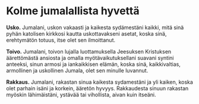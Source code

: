 # Kolme jumalallista hyvettä

**Usko.** Jumalani, uskon vakaasti ja kaikesta sydämestäni kaikki, mitä sinä pyhän katolisen kirkkosi kautta uskottavakseni asetat, koska sinä, erehtymätön totuus, itse olet sen ilmoittanut.

**Toivo.** Jumalani, toivon lujalla luottamuksella Jeesuksen Kristuksen äärettömästä ansiosta ja omalla myötävaikutuksellani suavani syntini anteeksi, sinun armosi ja iankaikkisen elämän, koska sinä, kaikkivaltias, armollinen ja uskollinen Jumala, olet sen minulle luvannut.

**Rakkaus.** Jumalani, rakastan sinua kaikesta sydamestäni ja yli kaiken, koska olet parhain isäni ja korkein, ääretön hyvyys. Rakkaudesta sinuun rakastan myöskin lähimäistäni, ystävää tai vihollista, aivan kuin itseäni.
